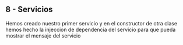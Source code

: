 ## 8 -  Servicios

Hemos creado nuestro primer servicio y en el constructor de otra clase hemos hecho la injeccion de dependencia del servicio para que pueda mostrar el mensaje del servicio




